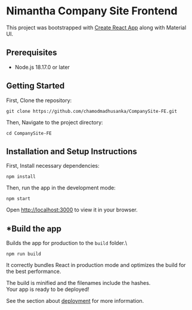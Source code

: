 # Nimantha Company Site Frontend

This project was bootstrapped with [Create React App](https://github.com/facebook/create-react-app) along with Material UI.

## Prerequisites

- Node.js 18.17.0 or later

## Getting Started

First, Clone the repository:

```
git clone https://github.com/chamodmadhusanka/CompanySite-FE.git
```

Then, Navigate to the project directory:

```
cd CompanySite-FE
```

## Installation and Setup Instructions

First, Install necessary dependencies:

```
npm install
```

Then, run the app in the development mode:

```
npm start
```

Open [http://localhost:3000](http://localhost:3000) to view it in your browser.

## *Build the app

Builds the app for production to the `build` folder.\

```
npm run build
```

It correctly bundles React in production mode and optimizes the build for the best performance.

The build is minified and the filenames include the hashes.\
Your app is ready to be deployed!

See the section about [deployment](https://facebook.github.io/create-react-app/docs/deployment) for more information.
